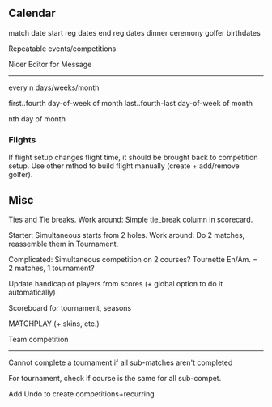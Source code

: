 Calendar
--------
match date
start reg dates
end reg dates
dinner
ceremony
golfer birthdates


Repeatable events/competitions


Nicer Editor for Message

------------------------------

every n days/weeks/month

first..fourth day-of-week of month last..fourth-last day-of-week of month

nth day of month



### Flights

If flight setup changes flight time, it should be brought back to
competition setup. Use other mthod to build flight manually (create + add/remove
golfer).


## Misc

Ties and Tie breaks. Work around: Simple tie_break column in scorecard.

Starter: Simultaneous starts from 2 holes. Work around: Do 2 matches, reassemble them in Tournament.

Complicated: Simultaneous competition on 2 courses? Tournette En/Am. = 2 matches, 1 tournament?

Update handicap of players from scores (+ global option to do it automatically)


Scoreboard for tournament, seasons



MATCHPLAY (+ skins, etc.)

Team competition


----

Cannot complete a tournament if all sub-matches aren't completed

For tournament, check if course is the same for all sub-compet.

Add Undo to create competitions+recurring


